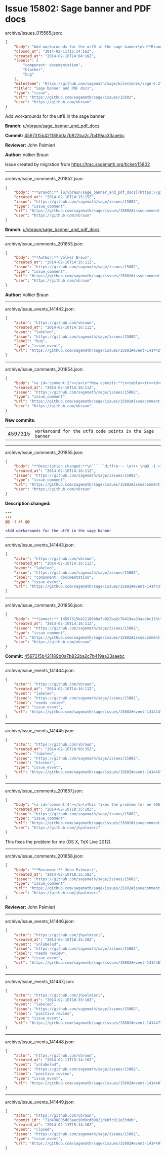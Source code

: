 # Issue 15802: Sage banner and PDF docs

archive/issues_015565.json:
```json
{
    "body": "Add workarounds for the utf8 in the sage banner\n\n**Branch:** [u/vbraun/sage_banner_and_pdf_docs](https://github.com/sagemath/sagetrac-mirror/tree/u/vbraun/sage_banner_and_pdf_docs)\n\n**Commit:** [4597315b421189b0a7b822ba2c7b419aa33aaebc](https://github.com/sagemath/sagetrac-mirror/commit/4597315b421189b0a7b822ba2c7b419aa33aaebc)\n\n**Reviewer:** John Palmieri\n\n**Author:** Volker Braun\n\nIssue created by migration from https://trac.sagemath.org/ticket/15802\n\n",
    "closed_at": "2014-02-11T15:14:16Z",
    "created_at": "2014-02-10T14:04:16Z",
    "labels": [
        "component: documentation",
        "blocker",
        "bug"
    ],
    "milestone": "https://github.com/sagemath/sage/milestones/sage-6.2",
    "title": "Sage banner and PDF docs",
    "type": "issue",
    "url": "https://github.com/sagemath/sage/issues/15802",
    "user": "https://github.com/vbraun"
}
```
Add workarounds for the utf8 in the sage banner

**Branch:** [u/vbraun/sage_banner_and_pdf_docs](https://github.com/sagemath/sagetrac-mirror/tree/u/vbraun/sage_banner_and_pdf_docs)

**Commit:** [4597315b421189b0a7b822ba2c7b419aa33aaebc](https://github.com/sagemath/sagetrac-mirror/commit/4597315b421189b0a7b822ba2c7b419aa33aaebc)

**Reviewer:** John Palmieri

**Author:** Volker Braun

Issue created by migration from https://trac.sagemath.org/ticket/15802





---

archive/issue_comments_201852.json:
```json
{
    "body": "**Branch:** [u/vbraun/sage_banner_and_pdf_docs](https://github.com/sagemath/sagetrac-mirror/tree/u/vbraun/sage_banner_and_pdf_docs)",
    "created_at": "2014-02-10T14:15:15Z",
    "issue": "https://github.com/sagemath/sage/issues/15802",
    "type": "issue_comment",
    "url": "https://github.com/sagemath/sage/issues/15802#issuecomment-201852",
    "user": "https://github.com/vbraun"
}
```

**Branch:** [u/vbraun/sage_banner_and_pdf_docs](https://github.com/sagemath/sagetrac-mirror/tree/u/vbraun/sage_banner_and_pdf_docs)



---

archive/issue_comments_201853.json:
```json
{
    "body": "**Author:** Volker Braun",
    "created_at": "2014-02-10T14:16:11Z",
    "issue": "https://github.com/sagemath/sage/issues/15802",
    "type": "issue_comment",
    "url": "https://github.com/sagemath/sage/issues/15802#issuecomment-201853",
    "user": "https://github.com/vbraun"
}
```

**Author:** Volker Braun



---

archive/issue_events_141442.json:
```json
{
    "actor": "https://github.com/vbraun",
    "created_at": "2014-02-10T14:16:11Z",
    "event": "labeled",
    "issue": "https://github.com/sagemath/sage/issues/15802",
    "label": "bug",
    "type": "issue_event",
    "url": "https://github.com/sagemath/sage/issues/15802#event-141442"
}
```



---

archive/issue_comments_201854.json:
```json
{
    "body": "<a id='comment:2'></a>\n**New commits:**\n<table><tr><td><a href=\"https://github.com/sagemath/sagetrac-mirror/commit/4597315b421189b0a7b822ba2c7b419aa33aaebc\">4597315</a></td><td><code>workaround for the utf8 code points in the Sage banner</code></td></tr></table>\n",
    "created_at": "2014-02-10T14:16:11Z",
    "issue": "https://github.com/sagemath/sage/issues/15802",
    "type": "issue_comment",
    "url": "https://github.com/sagemath/sage/issues/15802#issuecomment-201854",
    "user": "https://github.com/vbraun"
}
```

<a id='comment:2'></a>
**New commits:**
<table><tr><td><a href="https://github.com/sagemath/sagetrac-mirror/commit/4597315b421189b0a7b822ba2c7b419aa33aaebc">4597315</a></td><td><code>workaround for the utf8 code points in the Sage banner</code></td></tr></table>




---

archive/issue_comments_201855.json:
```json
{
    "body": "**Description changed:**\n``````diff\n--- \n+++ \n@@ -1 +1 @@\n-\n+Add workarounds for the utf8 in the sage banner\n``````\n",
    "created_at": "2014-02-10T14:16:11Z",
    "issue": "https://github.com/sagemath/sage/issues/15802",
    "type": "issue_comment",
    "url": "https://github.com/sagemath/sage/issues/15802#issuecomment-201855",
    "user": "https://github.com/vbraun"
}
```

**Description changed:**
``````diff
--- 
+++ 
@@ -1 +1 @@
-
+Add workarounds for the utf8 in the sage banner
``````




---

archive/issue_events_141443.json:
```json
{
    "actor": "https://github.com/vbraun",
    "created_at": "2014-02-10T14:16:11Z",
    "event": "labeled",
    "issue": "https://github.com/sagemath/sage/issues/15802",
    "label": "component: documentation",
    "type": "issue_event",
    "url": "https://github.com/sagemath/sage/issues/15802#event-141443"
}
```



---

archive/issue_comments_201856.json:
```json
{
    "body": "**Commit:** [4597315b421189b0a7b822ba2c7b419aa33aaebc](https://github.com/sagemath/sagetrac-mirror/commit/4597315b421189b0a7b822ba2c7b419aa33aaebc)",
    "created_at": "2014-02-10T14:16:11Z",
    "issue": "https://github.com/sagemath/sage/issues/15802",
    "type": "issue_comment",
    "url": "https://github.com/sagemath/sage/issues/15802#issuecomment-201856",
    "user": "https://github.com/vbraun"
}
```

**Commit:** [4597315b421189b0a7b822ba2c7b419aa33aaebc](https://github.com/sagemath/sagetrac-mirror/commit/4597315b421189b0a7b822ba2c7b419aa33aaebc)



---

archive/issue_events_141444.json:
```json
{
    "actor": "https://github.com/vbraun",
    "created_at": "2014-02-10T14:16:11Z",
    "event": "labeled",
    "issue": "https://github.com/sagemath/sage/issues/15802",
    "label": "needs review",
    "type": "issue_event",
    "url": "https://github.com/sagemath/sage/issues/15802#event-141444"
}
```



---

archive/issue_events_141445.json:
```json
{
    "actor": "https://github.com/vbraun",
    "created_at": "2014-02-10T18:09:35Z",
    "event": "labeled",
    "issue": "https://github.com/sagemath/sage/issues/15802",
    "label": "blocker",
    "type": "issue_event",
    "url": "https://github.com/sagemath/sage/issues/15802#event-141445"
}
```



---

archive/issue_comments_201857.json:
```json
{
    "body": "<a id='comment:4'></a>\nThis fixes the problem for me (OS X, TeX Live 2012).",
    "created_at": "2014-02-10T18:35:10Z",
    "issue": "https://github.com/sagemath/sage/issues/15802",
    "type": "issue_comment",
    "url": "https://github.com/sagemath/sage/issues/15802#issuecomment-201857",
    "user": "https://github.com/jhpalmieri"
}
```

<a id='comment:4'></a>
This fixes the problem for me (OS X, TeX Live 2012).



---

archive/issue_comments_201858.json:
```json
{
    "body": "**Reviewer:** John Palmieri",
    "created_at": "2014-02-10T18:35:10Z",
    "issue": "https://github.com/sagemath/sage/issues/15802",
    "type": "issue_comment",
    "url": "https://github.com/sagemath/sage/issues/15802#issuecomment-201858",
    "user": "https://github.com/jhpalmieri"
}
```

**Reviewer:** John Palmieri



---

archive/issue_events_141446.json:
```json
{
    "actor": "https://github.com/jhpalmieri",
    "created_at": "2014-02-10T18:35:10Z",
    "event": "unlabeled",
    "issue": "https://github.com/sagemath/sage/issues/15802",
    "label": "needs review",
    "type": "issue_event",
    "url": "https://github.com/sagemath/sage/issues/15802#event-141446"
}
```



---

archive/issue_events_141447.json:
```json
{
    "actor": "https://github.com/jhpalmieri",
    "created_at": "2014-02-10T18:35:10Z",
    "event": "labeled",
    "issue": "https://github.com/sagemath/sage/issues/15802",
    "label": "positive review",
    "type": "issue_event",
    "url": "https://github.com/sagemath/sage/issues/15802#event-141447"
}
```



---

archive/issue_events_141448.json:
```json
{
    "actor": "https://github.com/vbraun",
    "created_at": "2014-02-11T15:14:16Z",
    "event": "unlabeled",
    "issue": "https://github.com/sagemath/sage/issues/15802",
    "label": "positive review",
    "type": "issue_event",
    "url": "https://github.com/sagemath/sage/issues/15802#event-141448"
}
```



---

archive/issue_events_141449.json:
```json
{
    "actor": "https://github.com/vbraun",
    "commit_id": "71d438805d63aec90d0cdb9822de8fc011e33deb",
    "created_at": "2014-02-11T15:14:16Z",
    "event": "closed",
    "issue": "https://github.com/sagemath/sage/issues/15802",
    "type": "issue_event",
    "url": "https://github.com/sagemath/sage/issues/15802#event-141449"
}
```
